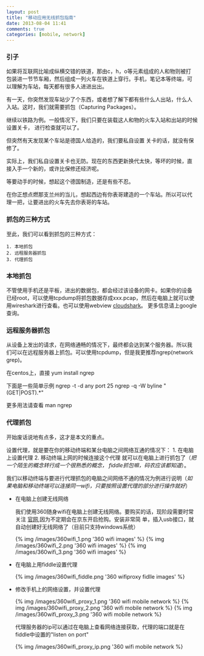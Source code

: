 ```yaml
---
layout: post
title: "移动应用无线抓包指南"
date: 2013-08-04 11:41
comments: true
categories: [mobile, network]
---
```


### 引子  ###
如果将互联网比喻成纵横交错的铁道，那由c，h，o等元素组成的人和物则被打
包装进一节节车厢，然后组成一列火车在铁道上穿行。手机，笔记本等终端，可
以理解为车站，每天都有很多人进进出出。

有一天，你突然发现车站少了个东西，或者想了解下都有些什么人出站，什么人
入站。这时，我们就需要抓包（Capturing Packages）。

继续以铁路为例。一般情况下，我们只要在装载这人和物的火车入站和出站的时候设置关卡，
进行检查就可以了。

但突然有天发现某个车站是德国人给造的，我们要私自设置
关卡的话，就没有保修了。

实际上，我们私自设置关卡也无防。现在的东西更新换代太快，等坏的时候，直
接入手一个新的，或许比保修还经济呢。

等要动手的时候，想起这个德国制造，还是有些不忍。

在你正想点燃那支兰州的当儿，想起西边有你表哥建造的一个车站。所以可以代
理一把，让要进出的火车先去你表哥的车站。

### 抓包的三种方式 ###
至此，我们可以看到抓包的三种方式：

    1. 本地抓包
    2. 远程服务器抓包
    3. 代理抓包

### 本地抓包 ###
不管使用手机还是平板，进出的数据包，都会经过该设备的网卡。如果你的设备
已经root，可以使用tcpdump将抓包数据存成xxx.pcap，然后在电脑上就可以使
用wireshark进行查看。也可以使用webview
[cloudshark](http://www.cloudshark.org)。
更多信息请上google查询。

### 远程服务器抓包 ###
从设备上发出的请求，在网络通畅的情况下，最终都会达到某个服务器。所以我
们可以在远程服务器上抓包。可以使用tcpdump，但是我更推荐ngrep(network
grep)。

在centos上，直接
    yum install ngrep

下面是一些简单示例
    ngrep -t -d any port 25
    ngrep -q -W byline "(GET|POST).*"

更多用法请查看
    man ngrep

### 代理抓包 ###
开始废话说地有点多，这才是本文的重点。

设置代理，就是要在你的移动终端和某台电脑之间网络互通的情况下：
    1. 在电脑上设置代理
    2. 移动终端上网的时候连接这个代理
就可以在电脑上进行抓包了（*把一个陌生的概念转行成一个很熟悉的概念，
fiddle抓包嘛，码农应该都知道*）。

我们以移动终端与要进行代理抓包的电脑之间网络不通的情况为例进行说明（*如
果电脑和移动终端可以连接同一wifi，只要按照设置代理的部分进行操作就好*）

* 在电脑上创建无线网络

    我们使用360随身wifi在电脑上创建无线网络。要购买的话，现阶段需要时常关注
    [官网](http://wifi.360.cn/),因为不定期会在京东开启抢购。安装非常简
    单，插入usb接口，就自动创建好无线网络了（目前只支持windows系统）
    
    {% img /images/360wifi_1.png '360 wifi images' %}
    {% img /images/360wifi_2.png '360 wifi images' %}
    {% img /images/360wifi_3.png '360 wifi images' %}

* 在电脑上用fiddle设置代理

    {% img /images/360wifi_fiddle.png '360 wifiproxy fidlle images' %}

* 修改手机上的网络设置，并设置代理

    {% img /images/360wifi_proxy_1.png '360 wifi mobile network %}
    {% img /images/360wifi_proxy_2.png '360 wifi mobile network %}
    {% img /images/360wifi_proxy_3.png '360 wifi mobile network %}    

    代理服务器的ip可以通过在电脑上查看网络连接获取，代理的端口就是在
    fiddle中设置的"listen on port"

    {% img /images/360wifi_proxy_ip.png '360 wifi mobile network %}    
